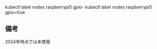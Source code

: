 kubectl label nodes raspberrypi5 gpio-
kubectl label nodes raspberrypi5 gpio=true


## 備考
2024年時点では未使用